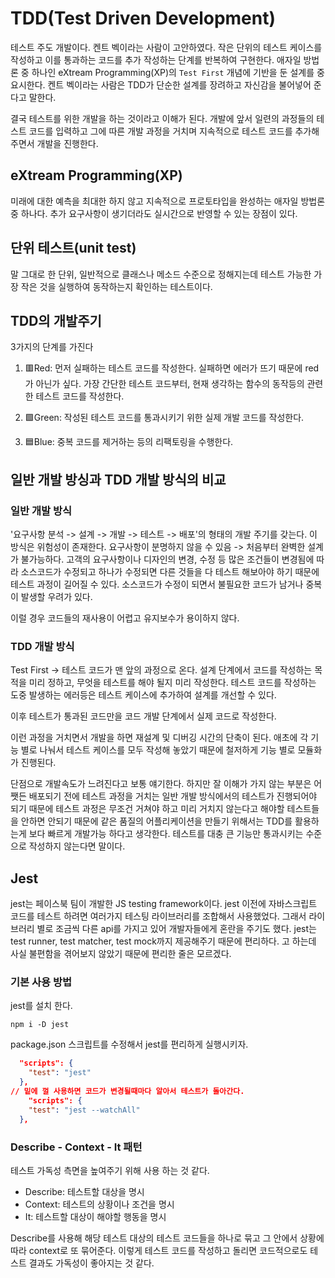 
# TDD(Test Driven Development)

테스트 주도 개발이다. 켄트 벡이라는 사람이 고안하였다.
작은 단위의 테스트 케이스를 작성하고 이를 통과하는 코드를 추가 작성하는 단계를 반복하여 구현한다.
애자일 방법론 중 하나인 eXtream Programming(XP)의 `Test First` 개념에 기반을 둔 설계를 중요시한다.
켄트 벡이라는 사람은 TDD가 단순한 설계를 장려하고 자신감을 불어넣어 준다고 말한다.

결국 테스트를 위한 개발을 하는 것이라고 이해가 된다.
개발에 앞서 일련의 과정들의 테스트 코드를 입력하고 그에 따른 개발 과정을 거치며 지속적으로 테스트 코드를 추가해 주면서 개발을 진행한다.

## eXtream Programming(XP)

미래에 대한 예측을 최대한 하지 않고 지속적으로 프로토타입을 완성하는 애자일 방법론 중 하나다.
추가 요구사항이 생기더라도 실시간으로 반영할 수 있는 장점이 있다.

## 단위 테스트(unit test)

말 그대로 한 단위, 일반적으로 클래스나 메소드 수준으로 정해지는데
테스트 가능한 가장 작은 것을 실행하여 동작하는지 확인하는 테스트이다.

## TDD의 개발주기

3가지의 단계를 가진다

1. 🟥Red: 먼저 실패하는 테스트 코드를 작성한다.
실패하면 에러가 뜨기 때문에 red가 아닌가 싶다.
가장 간단한 테스트 코드부터, 현재 생각하는 함수의 동작등의 관련한 테스트 코드를 작성한다.

2. 🟩Green: 작성된 테스트 코드를 통과시키기 위한 실제 개발 코드를 작성한다.

3. 🟦Blue: 중복 코드를 제거하는 등의 리팩토링을 수행한다.

## 일반 개발 방싱과 TDD 개발 방식의 비교

### 일반 개발 방식

'요구사항 분석 -> 설계 -> 개발 -> 테스트 -> 배포'의 형태의 개발 주기를 갖는다.
이 방식은 위험성이 존재한다.
요구사항이 분명하지 않을 수 있음 -> 처음부터 완벽한 설계가 불가능하다.
고객의 요구사항이나 디자인의 변경, 수정 등 많은 조건들이 변경됨에 따라 소스코드가 수정되고
하나가 수정되면 다른 것들을 다 테스트 해보아야 하기 때문에 테스트 과정이 길어질 수 있다.
소스코드가 수정이 되면서 불필요한 코드가 남거나 중복이 발생할 우려가 있다.

이럴 경우 코드들의 재사용이 어렵고 유지보수가 용이하지 않다.

### TDD 개발 방식

Test First -> 테스트 코드가 맨 앞의 과정으로 온다.
설계 단계에서 코드를 작성하는 목적을 미리 정하고, 무엇을 테스트를 해야 될지 미리 작성한다.
테스트 코드를 작성하는 도중 발생하는 에러등은 테스트 케이스에 추가하여 설계를 개선할 수 있다.

이후 테스트가 통과된 코드만을 코드 개발 단계에서 실제 코드로 작성한다.

이런 과정을 거치면서 개발을 하면 재설계 및 디버깅 시간의 단축이 된다.
애초에 각 기능 별로 나눠서 테스트 케이스를 모두 작성해 놓았기 때문에 철저하게 기능 별로 모듈화가 진행된다.

단점으로 개발속도가 느려진다고 보통 얘기한다. 하지만 잘 이해가 가지 않는 부분은 어쨋든 배포되기 전에 테스트 과정을 거치는 일반 개발 방식에서의
테스트가 진행되어야 되기 때문에 테스트 과정은 무조건 거쳐야 하고
미리 거치지 않는다고 해야할 테스트들을 안하면 안되기 때문에
같은 품질의 어플리케이션을 만들기 위해서는 TDD를 활용하는게 보다 빠르게 개발가능 하다고 생각한다.
테스트를 대충 큰 기능만 통과시키는 수준으로 작성하지 않는다면 말이다.

## Jest

jest는 페이스북 팀이 개발한 JS testing framework이다.
jest 이전에 자바스크립트 코드를 테스트 하려면 여러가지 테스팅 라이브러리를 조합해서 사용했었다.
그래서 라이브러리 별로 조금씩 다른 api를 가지고 있어 개발자들에게 혼란을 주기도 했다.
jest는 test runner, test matcher, test mock까지 제공해주기 때문에 편리하다.
고 하는데 사실 불편함을 겪어보지 않았기 때문에 편리한 줄은 모르겠다.

### 기본 사용 방법

jest를 설치 한다.

```shell
npm i -D jest
```

package.json 스크립트를 수정해서 jest를 편리하게 실행시키자.

```json
  "scripts": {
    "test": "jest"
  },
// 밑에 껄 사용하면 코드가 변경될때마다 알아서 테스트가 돌아간다.
    "scripts": {
    "test": "jest --watchAll"
  },
```

### Describe - Context - It 패턴

테스트 가독성 측면을 높여주기 위해 사용 하는 것 같다.

- Describe: 테스트할 대상을 명시
- Context: 테스트의 상황이나 조건을 명시
- It: 테스트할 대상이 해야할 행동을 명시

Describe를 사용해 해당 테스트 대상의 테스트 코드들을 하나로 묶고
그 안에서 상황에 따라 context로 또 묶어준다.
이렇게 테스트 코드를 작성하고 돌리면 코드적으로도 테스트 결과도 가독성이 좋아지는 것 같다.